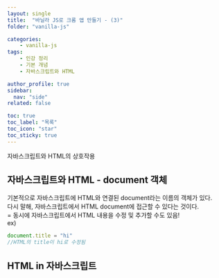 ```yaml
---
layout: single
title:  "바닐라 JS로 크롬 앱 만들기 - (3)"
folder: "vanilla-js"

categories:
    - vanilla-js
tags:
    - 인강 정리
    - 기본 개념
    - 자바스크립트와 HTML

author_profile: true
sidebar:
  nav: "side"
related: false

toc: true
toc_label: "목록"
toc_icon: "star"
toc_sticky: true
---
```


자바스크립트와 HTML의 상호작용  

## 자바스크립트와 HTML - document 객체  
기본적으로 자바스크립트에 HTML와 연결된 document라는 이름의 객체가 있다.  
다시 말해, 자바스크립트에서 HTML document에 접근할 수 있다는 것이다.  
= 동시에 자바스크립트에서 HTML 내용을 수정 및 추가할 수도 있음!  
ex)  

```js
document.title = "hi"
//HTML의 title이 hi로 수정됨
```

## HTML in 자바스크립트  
